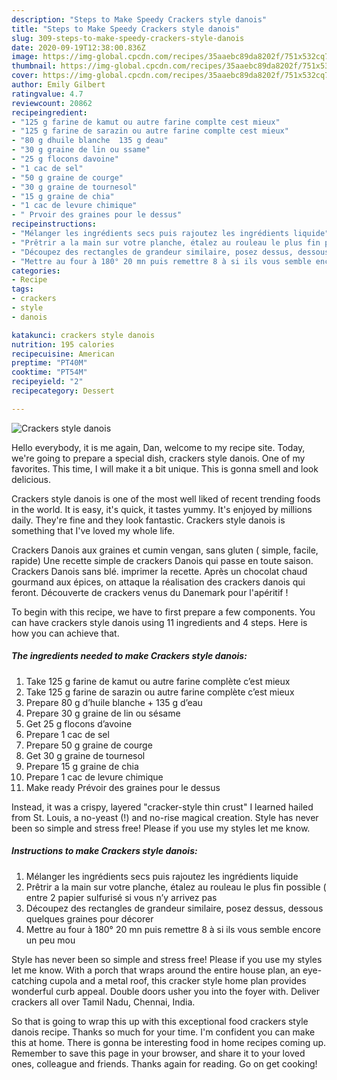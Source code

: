 ```yaml
---
description: "Steps to Make Speedy Crackers style danois"
title: "Steps to Make Speedy Crackers style danois"
slug: 309-steps-to-make-speedy-crackers-style-danois
date: 2020-09-19T12:38:00.836Z
image: https://img-global.cpcdn.com/recipes/35aaebc89da8202f/751x532cq70/crackers-style-danois-photo-principale-de-la-recette.jpg
thumbnail: https://img-global.cpcdn.com/recipes/35aaebc89da8202f/751x532cq70/crackers-style-danois-photo-principale-de-la-recette.jpg
cover: https://img-global.cpcdn.com/recipes/35aaebc89da8202f/751x532cq70/crackers-style-danois-photo-principale-de-la-recette.jpg
author: Emily Gilbert
ratingvalue: 4.7
reviewcount: 20862
recipeingredient:
- "125 g farine de kamut ou autre farine complte cest mieux"
- "125 g farine de sarazin ou autre farine complte cest mieux"
- "80 g dhuile blanche  135 g deau"
- "30 g graine de lin ou ssame"
- "25 g flocons davoine"
- "1 cac de sel"
- "50 g graine de courge"
- "30 g graine de tournesol"
- "15 g graine de chia"
- "1 cac de levure chimique"
- " Prvoir des graines pour le dessus"
recipeinstructions:
- "Mélanger les ingrédients secs puis rajoutez les ingrédients liquide"
- "Prêtrir a la main sur votre planche, étalez au rouleau le plus fin possible ( entre 2 papier sulfurisé si vous n’y arrivez pas"
- "Découpez des rectangles de grandeur similaire, posez dessus, dessous quelques graines pour décorer"
- "Mettre au four à 180° 20 mn puis remettre 8 à si ils vous semble encore un peu mou"
categories:
- Recipe
tags:
- crackers
- style
- danois

katakunci: crackers style danois 
nutrition: 195 calories
recipecuisine: American
preptime: "PT40M"
cooktime: "PT54M"
recipeyield: "2"
recipecategory: Dessert

---
```



![Crackers style danois](https://img-global.cpcdn.com/recipes/35aaebc89da8202f/751x532cq70/crackers-style-danois-photo-principale-de-la-recette.jpg)

Hello everybody, it is me again, Dan, welcome to my recipe site. Today, we're going to prepare a special dish, crackers style danois. One of my favorites. This time, I will make it a bit unique. This is gonna smell and look delicious.

Crackers style danois is one of the most well liked of recent trending foods in the world. It is easy, it's quick, it tastes yummy. It's enjoyed by millions daily. They're fine and they look fantastic. Crackers style danois is something that I've loved my whole life.

Crackers Danois aux graines et cumin  vengan, sans gluten  ( simple, facile, rapide) Une recette simple de crackers Danois qui passe en toute saison. Crackers Danois sans blé. imprimer la recette. Après un chocolat chaud gourmand aux épices, on attaque la réalisation des crackers danois qui feront. Découverte de crackers venus du Danemark pour l&#39;apéritif !


To begin with this recipe, we have to first prepare a few components. You can have crackers style danois using 11 ingredients and 4 steps. Here is how you can achieve that.

<!--inarticleads1-->

##### The ingredients needed to make Crackers style danois:

1. Take 125 g farine de kamut ou autre farine complète c’est mieux
1. Take 125 g farine de sarazin ou autre farine complète c’est mieux
1. Prepare 80 g d’huile blanche + 135 g d’eau
1. Prepare 30 g graine de lin ou sésame
1. Get 25 g flocons d’avoine
1. Prepare 1 cac de sel
1. Prepare 50 g graine de courge
1. Get 30 g graine de tournesol
1. Prepare 15 g graine de chia
1. Prepare 1 cac de levure chimique
1. Make ready  Prévoir des graines pour le dessus


Instead, it was a crispy, layered &#34;cracker-style thin crust&#34; I learned hailed from St. Louis, a no-yeast (!) and no-rise magical creation. Style has never been so simple and stress free! Please if you use my styles let me know. 

<!--inarticleads2-->

##### Instructions to make Crackers style danois:

1. Mélanger les ingrédients secs puis rajoutez les ingrédients liquide
1. Prêtrir a la main sur votre planche, étalez au rouleau le plus fin possible ( entre 2 papier sulfurisé si vous n’y arrivez pas
1. Découpez des rectangles de grandeur similaire, posez dessus, dessous quelques graines pour décorer
1. Mettre au four à 180° 20 mn puis remettre 8 à si ils vous semble encore un peu mou


Style has never been so simple and stress free! Please if you use my styles let me know. With a porch that wraps around the entire house plan, an eye-catching cupola and a metal roof, this cracker style home plan provides wonderful curb appeal. Double doors usher you into the foyer with. Deliver crackers all over Tamil Nadu, Chennai, India. 

So that is going to wrap this up with this exceptional food crackers style danois recipe. Thanks so much for your time. I'm confident you can make this at home. There is gonna be interesting food in home recipes coming up. Remember to save this page in your browser, and share it to your loved ones, colleague and friends. Thanks again for reading. Go on get cooking!
